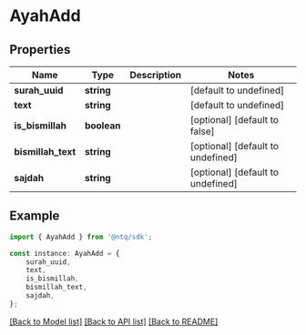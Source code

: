# AyahAdd


## Properties

Name | Type | Description | Notes
------------ | ------------- | ------------- | -------------
**surah_uuid** | **string** |  | [default to undefined]
**text** | **string** |  | [default to undefined]
**is_bismillah** | **boolean** |  | [optional] [default to false]
**bismillah_text** | **string** |  | [optional] [default to undefined]
**sajdah** | **string** |  | [optional] [default to undefined]

## Example

```typescript
import { AyahAdd } from '@ntq/sdk';

const instance: AyahAdd = {
    surah_uuid,
    text,
    is_bismillah,
    bismillah_text,
    sajdah,
};
```

[[Back to Model list]](../README.md#documentation-for-models) [[Back to API list]](../README.md#documentation-for-api-endpoints) [[Back to README]](../README.md)
